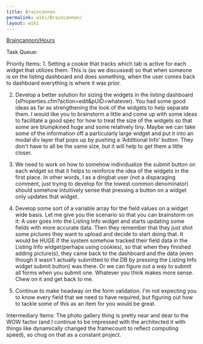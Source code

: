 ```yaml
---
title: Braincannon
permalink: wiki/Braincannon/
layout: wiki
---
```


[Braincannon/Hours](/wiki/Braincannon/Hours "wikilink")

Task Queue:

Priority Items: 1. Setting a cookie that tracks which tab is active for
each widget that utilizes them. This is (as we discussed) so that when
someone is on the listing dashboard and does something, when the user
comes back to dashboard everything is where it was prior.

2. Develop a better solution for sizing the widgets in the listing
dashboard (xProperties.cfm?action=edit&pUID=whatever). You had some good
ideas as far as strengthening the look of the widgets to help separate
them. I would like you to brainstorm a little and come up with some
ideas to facilitate a good spec for how to treat the size of the widgets
so that some are blumpkined huge and some relatively tiny. Maybe we can
take some of the information off a particularly large widget and put it
into an modal div layer that pops up by pushing a 'Additional Info'
button. They don't have to all be the same size, but it will help to get
them a little closer.

3. We need to work on how to somehow individualize the submit button on
each widget so that it helps to reinforce the idea of the widgets in the
first place. In other words, I as a dingbat user (not a disparaging
comment, just trying to develop for the lowest common denominator)
should somehow intuitively sense that pressing a button on a widget only
updates that widget.

4. Develop some sort of a variable array for the field values on a
widget wide basis. Let me give you the scenario so that you can
brainstorm on it: A user goes into the Listing Info widget and starts
updating some fields with more accurate data. Then they remember that
they just shot some pictures they want to upload and decide to start
doing that. It would be HUGE if the system somehow tracked their field
data in the Listing Info widget(perhaps using cookies), so that when
they finished adding picture(s), they came back to the dashboard and the
data (even though it wasn't actually submitted to the DB by pressing the
Listing Info widget submit button) was there. Or we can figure out a way
to submit all forms when you submit one. Whatever you think makes more
sense. Chew on it and get back to me.

5. Continue to make headway on the form validation. I'm not expecting
you to know every field that we need to have required, but figuring out
how to tackle some of this as an item for you would be great.

Intermediary Items: The photo gallery thing is pretty near and dear to
the WOW factor (and I continue to be impressed with the architected it
with things like dynamically changed the framecount to reflect computing
speed), so chug on that as a constant project.
